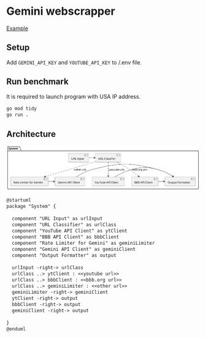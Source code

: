 # Gemini webscrapper

[Example](/benchmark.md)

## Setup

Add `GEMINI_API_KEY` and `YOUTUBE_API_KEY` to /.env file.

## Run benchmark

It is required to launch program with USA IP address.

```bash
go mod tidy
go run .
```

## Architecture

![](/img/components.svg)

```puml
@startuml
package "System" {

  component "URL Input" as urlInput
  component "URL Classifier" as urlClass
  component "YouTube API Client" as ytClient
  component "BBB API Client" as bbbClient
  component "Rate Limiter for Gemini" as geminiLimiter
  component "Gemini API Client" as geminiClient
  component "Output Formatter" as output

  urlInput -right-> urlClass
  urlClass ..> ytClient : <<youtube url>>
  urlClass ..> bbbClient : <<bbb.org url>> 
  urlClass ..> geminiLimiter : <<other url>>
  geminiLimiter -right-> geminiClient
  ytClient -right-> output
  bbbClient -right-> output
  geminiClient -right-> output
  
}
@enduml
```